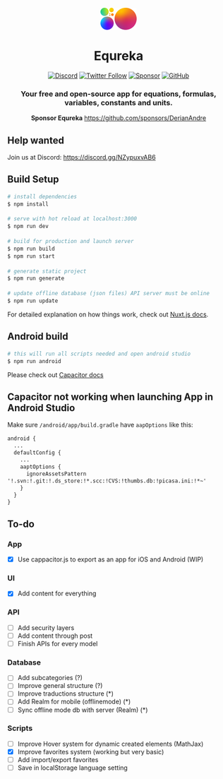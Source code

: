 <div align="center">

![Logo](./static/assets/brand/logo.png)


# Equreka 
[![Discord](https://img.shields.io/discord/812053915356364811?style=social&logo=discord&label=Discord&labelColor=f2f2f2)](https://discord.gg/NZypuxvAB6)
[![Twitter Follow](https://img.shields.io/twitter/follow/Equreka?style=social)](https://twitter.com/Equreka)
[![Sponsor](https://img.shields.io/github/sponsors/DerianAndre?style=social)](https://github.com/sponsors/DerianAndre)
[![GitHub](https://img.shields.io/github/license/Equreka/Equreka?color=green&label=License)](https://github.com//Equreka)

### Your free and open-source app for equations, formulas, variables, constants and units.

**Sponsor Equreka** https://github.com/sponsors/DerianAndre

</div>

#####

## Help wanted
Join us at Discord: https://discord.gg/NZypuxvAB6


## Build Setup

```bash
# install dependencies
$ npm install

# serve with hot reload at localhost:3000
$ npm run dev

# build for production and launch server
$ npm run build 
$ npm run start

# generate static project
$ npm run generate

# update offline database (json files) API server must be online
$ npm run update
```

For detailed explanation on how things work, check out [Nuxt.js docs](https://nuxtjs.org).

## Android build

```bash
# this will run all scripts needed and open android studio
$ npm run android

```
Please check out [Capacitor docs](https://capacitorjs.com/docs/v3/)

## Capacitor not working when launching App in Android Studio

Make sure `/android/app/build.gradle` have `aapOptions` like this:
```
android {
  ...
  defaultConfig {
    ...
    aaptOptions {
      ignoreAssetsPattern '!.svn:!.git:!.ds_store:!*.scc:!CVS:!thumbs.db:!picasa.ini:!*~'
    }
  }
}
```

## To-do

### App
- [X] Use cappacitor.js to export as an app for iOS and Android (WIP)
### UI
- [X] Add content for everything
### API
- [ ] Add security layers
- [ ] Add content through post
- [ ] Finish APIs for every model
### Database
- [ ] Add subcategories (?)
- [ ] Improve general structure (?)
- [ ] Improve traductions structure (*)
- [ ] Add Realm for mobile (offlinemode) (*)
- [ ] Sync offline mode db with server (Realm) (*)
### Scripts
- [ ] Improve Hover system for dynamic created elements (MathJax)
- [X] Improve favorites system (working but very basic)
- [ ] Add import/export favorites
- [ ] Save in localStorage language setting
